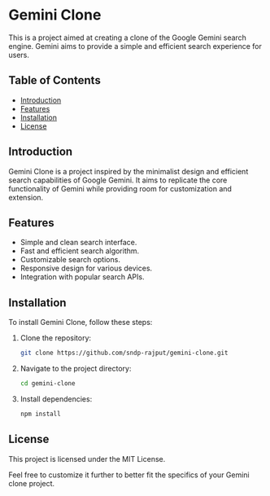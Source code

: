# Gemini Clone

This is a project aimed at creating a clone of the Google Gemini search engine. Gemini aims to provide a simple and efficient search experience for users.

## Table of Contents

- [Introduction](#introduction)
- [Features](#features)
- [Installation](#installation)
- [License](#license)

## Introduction

Gemini Clone is a project inspired by the minimalist design and efficient search capabilities of Google Gemini. It aims to replicate the core functionality of Gemini while providing room for customization and extension.

## Features

- Simple and clean search interface.
- Fast and efficient search algorithm.
- Customizable search options.
- Responsive design for various devices.
- Integration with popular search APIs.

## Installation

To install Gemini Clone, follow these steps:

1. Clone the repository:

   ```bash
   git clone https://github.com/sndp-rajput/gemini-clone.git
   ```

1. Navigate to the project directory:

   ```bash
   cd gemini-clone
   ```

1. Install dependencies:

   ```bash
   npm install
   ```

## License

This project is licensed under the MIT License.

Feel free to customize it further to better fit the specifics of your Gemini clone project.
